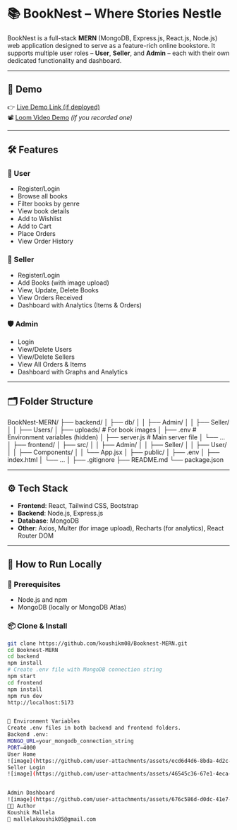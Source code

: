 # 📚 BookNest – Where Stories Nestle

BookNest is a full-stack **MERN** (MongoDB, Express.js, React.js, Node.js) web application designed to serve as a feature-rich online bookstore. It supports multiple user roles – **User**, **Seller**, and **Admin** – each with their own dedicated functionality and dashboard.

---

## 🔗 Demo

👉 [Live Demo Link (if deployed)](https://your-deployment-link.com)  
📽️ [Loom Video Demo](https://loom.com/share/your-video-id) *(if you recorded one)*

---

## 🛠️ Features

### 👤 User
- Register/Login
- Browse all books
- Filter books by genre
- View book details
- Add to Wishlist
- Add to Cart
- Place Orders
- View Order History

### 🛒 Seller
- Register/Login
- Add Books (with image upload)
- View, Update, Delete Books
- View Orders Received
- Dashboard with Analytics (Items & Orders)

### 🛡️ Admin
- Login
- View/Delete Users
- View/Delete Sellers
- View All Orders & Items
- Dashboard with Graphs and Analytics

---

## 🗂️ Folder Structure

BookNest-MERN/
├── backend/
│ ├── db/
│ │ ├── Admin/
│ │ ├── Seller/
│ │ ├── Users/
│ ├── uploads/ # For book images
│ ├── .env # Environment variables (hidden)
│ ├── server.js # Main server file
│ └── ...
│
├── frontend/
│ ├── src/
│ │ ├── Admin/
│ │ ├── Seller/
│ │ ├── User/
│ │ ├── Components/
│ │ └── App.jsx
│ ├── public/
│ ├── .env
│ ├── index.html
│ └── ...
│
├── .gitignore
├── README.md
└── package.json

---

## ⚙️ Tech Stack

- **Frontend**: React, Tailwind CSS, Bootstrap
- **Backend**: Node.js, Express.js
- **Database**: MongoDB
- **Other**: Axios, Multer (for image upload), Recharts (for analytics), React Router DOM

---

## 🚀 How to Run Locally

### 🔧 Prerequisites
- Node.js and npm
- MongoDB (locally or MongoDB Atlas)

### 📦 Clone & Install

```bash
git clone https://github.com/koushikm08/Booknest-MERN.git
cd Booknest-MERN
cd backend
npm install
# Create .env file with MongoDB connection string
npm start
cd frontend
npm install
npm run dev
http://localhost:5173


🔐 Environment Variables
Create .env files in both backend and frontend folders.
Backend .env:
MONGO_URL=your_mongodb_connection_string
PORT=4000
User Home
![image](https://github.com/user-attachments/assets/ecd6d4d6-8bda-4d2c-8d14-0e0ca052c19a)
Seller Login
![image](https://github.com/user-attachments/assets/46545c36-67e1-4eca-a6a7-a6246d22d4c0)


Admin Dashboard
![image](https://github.com/user-attachments/assets/676c586d-d0dc-41e7-9cb7-56adcf6754ec)
👨‍💻 Author
Koushik Mallela
📧 mallelakoushik05@gmail.com
